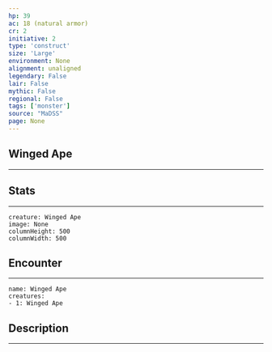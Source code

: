 ```yaml
---
hp: 39
ac: 18 (natural armor)
cr: 2
initiative: 2
type: 'construct'    
size: 'Large'
environment: None
alignment: unaligned
legendary: False
lair: False
mythic: False
regional: False
tags: ['monster']
source: "MaDSS"
page: None
---
```


## Winged Ape
---



## Stats
---

```statblock
creature: Winged Ape
image: None
columnHeight: 500
columnWidth: 500
```

## Encounter
---

```encounter-table
name: Winged Ape
creatures:
- 1: Winged Ape
```

## Description
---




